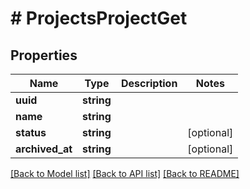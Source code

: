 # # ProjectsProjectGet

## Properties

Name | Type | Description | Notes
------------ | ------------- | ------------- | -------------
**uuid** | **string** |  |
**name** | **string** |  |
**status** | **string** |  | [optional]
**archived_at** | **string** |  | [optional]

[[Back to Model list]](../../README.md#models) [[Back to API list]](../../README.md#endpoints) [[Back to README]](../../README.md)
